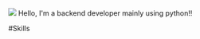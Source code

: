 <img src="https://img.shields.io/badge/Backend-3DDC84?style=flat-square&logo=Backend&logoColor=white"/>
Hello, I'm a backend developer mainly using python!!

#Skills
